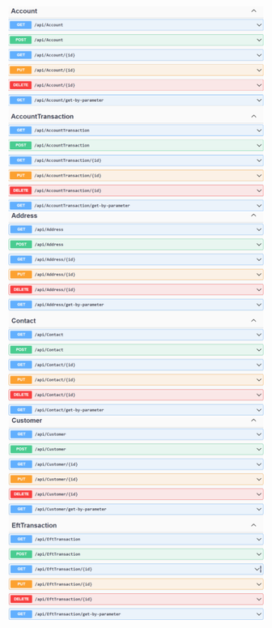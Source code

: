 ![endpoints-ss-1](https://raw.githubusercontent.com/300-Akbank-Net-Bootcamp/aw-3-ahmet-er/main/img/ss1.png?token=GHSAT0AAAAAACLOJQ2RZA4AGF5ZT755JCGWZMX3S2A)
![endpoints-ss-2](https://raw.githubusercontent.com/300-Akbank-Net-Bootcamp/aw-3-ahmet-er/main/img/ss2.png?token=GHSAT0AAAAAACLOJQ2Q3THWUY2JRYP3Z642ZMX3S3A)
![endpoints-ss-3](https://raw.githubusercontent.com/300-Akbank-Net-Bootcamp/aw-3-ahmet-er/main/img/ss3.png?token=GHSAT0AAAAAACLOJQ2R2MWNSEYBGEHKIYSQZMX3S4A)
